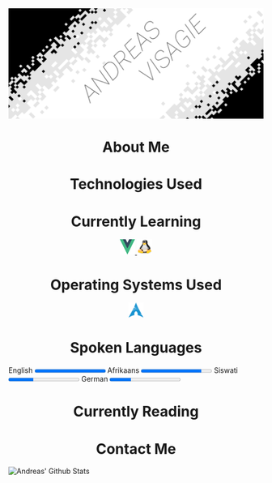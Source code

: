 <img src="Resources/AVLogo.png" alt="Andreas Logo" align="center">
<!-- ABOUT ME -->
<h1 align="center"> About Me </h1>

<!-- TECHNOLOGIES -->
<h1 align="center"> Technologies Used </h1>
<div align="center">

</div>

<!-- LEARNING -->
<h1 align="center"> Currently Learning </h1>
<div align="center">
    <a href="https://vuejs.org/"> <img src="Resources/VueLogo.svg" width="30" height="30"> </a>
    <a href="https://www.linux.org/"> <img src="Resources/TuxLinux.png" width="30" height="30"> </a>
</div>

<!-- OPERATING SYSTEMS -->
<h1 align="center"> Operating Systems Used </h1>
<div align="center">
    <a href="https://archlinux.org/"> <img src="Resources/ArchLogo.svg" width="30" height="30"> </a>
</div>

<!-- LANGUAGES SPOKEN -->
<h1 align="center"> Spoken Languages </h1>
<div align="left">
    <a> 
        English
        <progress value="100" max="100"> 
    </a>
    <a> 
        Afrikaans 
        <progress value="85" max="100">
    </a>
    <a> 
        Siswati 
        <progress value="35" max="100">
    </a>
    <a>
        German 
        <progress value="30" max="100">
    </a>
</div>

<!-- READING -->
<h1 align="center"> Currently Reading </h1>

<!-- CONTACT -->
<h1 align="center"> Contact Me </h1>


![Andreas' Github Stats](https://github-readme-stats.vercel.app/api?username=PurpleAxe&count_private=true&show_icons=true&theme=transparent)

